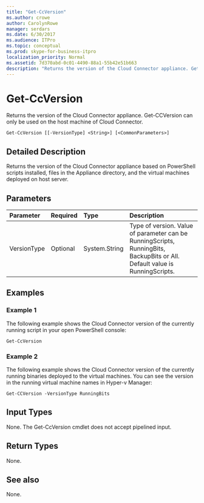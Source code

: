 ```yaml
---
title: "Get-CcVersion"
ms.author: crowe
author: CarolynRowe
manager: serdars
ms.date: 6/30/2017
ms.audience: ITPro
ms.topic: conceptual
ms.prod: skype-for-business-itpro
localization_priority: Normal
ms.assetid: 7d370abd-0c01-4490-88a1-55b42e51b663
description: "Returns the version of the Cloud Connector appliance. Get-CCVersion can only be used on the host machine of Cloud Connector."
---
```


# Get-CcVersion
 
Returns the version of the Cloud Connector appliance. Get-CCVersion can only be used on the host machine of Cloud Connector.
  
```
Get-CcVersion [[-VersionType] <String>] [<CommonParameters>]
```

## Detailed Description

Returns the version of the Cloud Connector appliance based on PowerShell scripts installed, files in the Appliance directory, and the virtual machines deployed on host server.
  
## Parameters

|**Parameter**|**Required**|**Type**|**Description**|
|:-----|:-----|:-----|:-----|
|VersionType  <br/> |Optional  <br/> |System.String  <br/> |Type of version. Value of parameter can be RunningScripts, RunningBits, BackupBits or All. Default value is RunningScripts.  <br/> |
   
## Examples
<a name="Examples"> </a>

### Example 1

The following example shows the Cloud Connector version of the currently running script in your open PowerShell console:
  
```
Get-CcVersion
```

### Example 2

The following example shows the Cloud Connector version of the currently running binaries deployed to the virtual machines. You can see the version in the running virtual machine names in Hyper-v Manager:
  
```
Get-CCVersion -VersionType RunningBits
```

## Input Types
<a name="Examples"> </a>

None. The Get-CcVersion cmdlet does not accept pipelined input.
  
## Return Types
<a name="Examples"> </a>

None.
  
## See also
<a name="Examples"> </a>

None.
  

